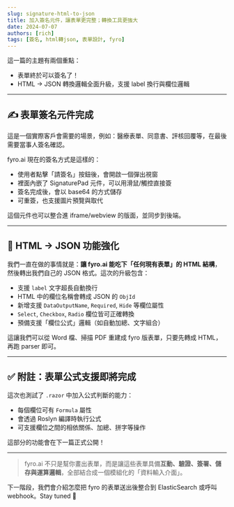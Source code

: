 ```yaml
---
slug: signature-html-to-json
title: 加入簽名元件，讓表單更完整；轉換工具更強大
date: 2024-07-07
authors: [rich]
tags: [簽名, html轉json, 表單設計, fyro]
---
```


這一篇的主題有兩個重點：

- 表單終於可以簽名了！
- HTML → JSON 轉換邏輯全面升級，支援 label 換行與欄位邏輯

---

## ✍️ 表單簽名元件完成

這是一個實際客戶會需要的場景，例如：醫療表單、同意書、評核回覆等，在最後需要當事人簽名確認。

fyro.ai 現在的簽名方式是這樣的：

- 使用者點擊「請簽名」按鈕後，會開啟一個彈出視窗
- 裡面內嵌了 SignaturePad 元件，可以用滑鼠/觸控直接簽
- 簽名完成後，會以 base64 的方式儲存
- 可重簽，也支援圖片預覽與取代

這個元件也可以整合進 iframe/webview 的版面，並同步到後端。

---

## 🔄 HTML → JSON 功能強化

我們一直在做的事情就是：**讓 fyro.ai 能吃下「任何現有表單」的 HTML 結構**，然後轉出我們自己的 JSON 格式。這次的升級包含：

- 支援 `label` 文字超長自動換行
- HTML 中的欄位名稱會轉成 JSON 的 `ObjId`
- 新增支援 `DataOutputName`, `Required`, `Hide` 等欄位屬性
- `Select`, `Checkbox`, `Radio` 欄位皆可正確轉換
- 預備支援「欄位公式」邏輯（如自動加總、文字組合）

這讓我們可以從 Word 檔、掃描 PDF 重建成 fyro 版表單，只要先轉成 HTML，再跑 parser 即可。

---

## ✅ 附註：表單公式支援即將完成

這次也測試了 `.razor` 中加入公式判斷的能力：

- 每個欄位可有 `Formula` 屬性
- 會透過 Roslyn 編譯時執行公式
- 可支援欄位之間的相依關係、加總、拼字等操作

這部分的功能會在下一篇正式公開！

---

> fyro.ai 不只是幫你畫出表單，而是讓這些表單具備**互動、驗證、簽署、儲存與運算邏輯**，全部結合成一個模組化的「資料輸入介面」。

下一階段，我們會介紹怎麼把 fyro 的表單送出後整合到 ElasticSearch 或呼叫 webhook。Stay tuned 🚀
